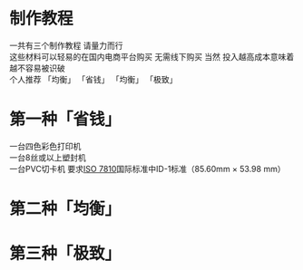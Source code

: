 # 制作教程
一共有三个制作教程 请量力而行  
这些材料可以轻易的在国内电商平台购买 无需线下购买
当然 投入越高成本意味着越不容易被识破  
个人推荐 「均衡」
「省钱」
「均衡」
「极致」  


# 第一种「省钱」

一台四色彩色打印机  
一台8丝或以上塑封机  
一台PVC切卡机 要求[ISO 7810](https://zh.wikipedia.org/wiki/ISO_7810)国际标准中ID-1标准（85.60mm × 53.98 mm）


# 第二种「均衡」
# 第三种「极致」

